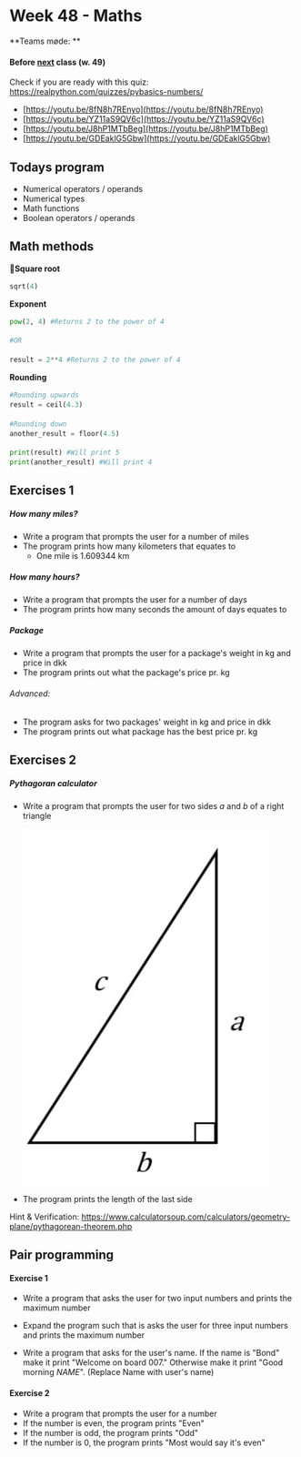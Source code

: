 # Week 48 - Maths

**Teams møde: **

#### Before <u>next</u> class (w. 49) 

Check if you are ready with this quiz: https://realpython.com/quizzes/pybasics-numbers/

- [https://youtu.be/8fN8h7REnyo](https://youtu.be/8fN8h7REnyo)
- [https://youtu.be/YZ11aS9QV6c](https://youtu.be/YZ11aS9QV6c)
- [https://youtu.be/J8hP1MTbBeg](https://youtu.be/J8hP1MTbBeg)
- [https://youtu.be/GDEaklG5Gbw](https://youtu.be/GDEaklG5Gbw)

## Todays program

- Numerical operators / operands
- Numerical types
- Math functions 
- Boolean operators / operands

## Math methods

**Square root**

```python
sqrt(4)
```

**Exponent**

```python
pow(2, 4) #Returns 2 to the power of 4

#OR

result = 2**4 #Returns 2 to the power of 4
```

**Rounding**

```python
#Rounding upwards 
result = ceil(4.3)

#Rounding down
another_result = floor(4.5)

print(result) #Will print 5
print(another_result) #Will print 4
```



## Exercises 1

##### How many miles? 

- Write a program that prompts the user for a number of miles
- The program prints how many kilometers that equates to
  - One mile is 1.609344 km

##### How many hours? 

- Write a program that prompts the user for a number of days
- The program prints how many seconds the amount of days equates to

##### Package

- Write a program that prompts the user for a package's weight in kg and price in dkk
- The program prints out what the package's price pr. kg

###### Advanced:

- The program asks for two packages' weight in kg and price in dkk
- The program prints out what package has the best price pr. kg



## Exercises 2

##### Pythagoran calculator

- Write a program that prompts the user for two sides *a* and *b* of a right triangle

  ![image-20211125132215709](week-48.assets/image-20211125132215709.png )

- The program prints the length of the last side

Hint & Verification: https://www.calculatorsoup.com/calculators/geometry-plane/pythagorean-theorem.php

## Pair programming

#### Exercise 1

- Write a program that asks the user for two input numbers and prints the maximum number

- Expand the program such that is asks the user for three input numbers and prints the maximum number
- Write a program  that asks for the user's name. If the name is "Bond" make it print "Welcome on board 007." Otherwise make it print "Good morning *NAME*". (Replace Name with user's name)

#### Exercise 2

- Write a program that prompts the user for a number
- If the number is even, the program prints "Even"
- If the number is odd, the program prints "Odd"
- If the number is 0, the program prints "Most would say it's even"
